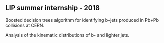 ## LIP summer internship - 2018
Boosted decision trees algorithm for identifying b-jets produced in Pb+Pb collisions at CERN.

Analysis of the kinematic distributions of b- and lighter jets.
